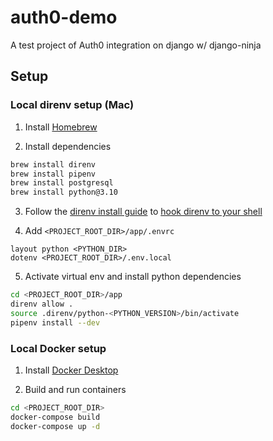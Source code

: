 # auth0-demo
A test project of Auth0 integration on django w/ django-ninja

## Setup

### Local direnv setup (Mac)

1. Install [Homebrew](https://brew.sh/)

2. Install dependencies
  ```sh
  brew install direnv
  brew install pipenv
  brew install postgresql
  brew install python@3.10
  ```
3. Follow the [direnv install guide](https://direnv.net/docs/installation.html) to [hook direnv to your shell](https://direnv.net/docs/hook.html)

4. Add `<PROJECT_ROOT_DIR>/app/.envrc`

  ```
  layout python <PYTHON_DIR>
  dotenv <PROJECT_ROOT_DIR>/.env.local
  ```

5. Activate virtual env and install python dependencies
  ```sh
  cd <PROJECT_ROOT_DIR>/app
  direnv allow .
  source .direnv/python-<PYTHON_VERSION>/bin/activate
  pipenv install --dev
  ```


### Local Docker setup

1. Install [Docker Desktop](https://www.docker.com/products/docker-desktop/)

2. Build and run containers
  ```sh
  cd <PROJECT_ROOT_DIR>
  docker-compose build
  docker-compose up -d
  ```
